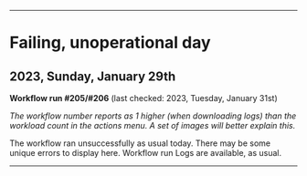 
***

# Failing, unoperational day

## 2023, Sunday, January 29th

**Workflow run #205/#206** (last checked: 2023, Tuesday, January 31st)

_The workflow number reports as 1 higher (when downloading logs) than the workload count in the actions menu. A set of images will better explain this._

The workflow ran unsuccessfully as usual today. There may be some unique errors to display here. Workflow run Logs are available, as usual.

***
